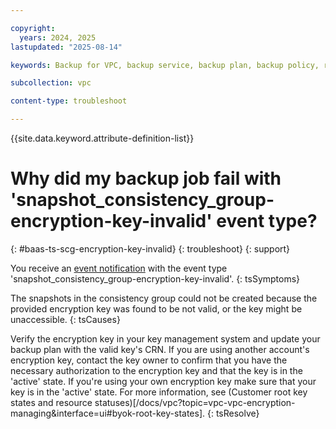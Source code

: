 ```yaml
---

copyright:
  years: 2024, 2025
lastupdated: "2025-08-14"

keywords: Backup for VPC, backup service, backup plan, backup policy, restore, restore volume, restore data

subcollection: vpc

content-type: troubleshoot

---
```


{{site.data.keyword.attribute-definition-list}}

# Why did my backup job fail with 'snapshot_consistency_group-encryption-key-invalid' event type?
{: #baas-ts-scg-encryption-key-invalid}
{: troubleshoot}
{: support} 

You receive an [event notification](/docs/vpc?topic=vpc-event-notifications-events#event-notifications-list) with the event type 'snapshot_consistency_group-encryption-key-invalid'.
{: tsSymptoms}

The snapshots in the consistency group could not be created because the provided encryption key was found to be not valid, or the key might be unaccessible.
{: tsCauses}

Verify the encryption key in your key management system and update your backup plan with the valid key's CRN. If you are using another account's encryption key, contact the key owner to confirm that you have the necessary authorization to the encryption key and that the key is in the 'active' state. If you're using your own encryption key make sure that your key is in the 'active' state. For more information, see (Customer root key states and resource statuses)[/docs/vpc?topic=vpc-vpc-encryption-managing&interface=ui#byok-root-key-states].
{: tsResolve}
